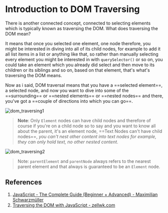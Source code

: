 # Introduction to DOM Traversing

There is another connected concept, connected to selecting elements which is typically known as traversing the DOM. What does traversing the DOM mean?

It means that once you selected one element, one node therefore, you might be interested in diving into all of its child nodes, for example to add it all list items in a list or anything like that, so rather than manually selecting every element you might be interested in with `querySelector()` or so on, you could take an element which you already did select and then move to its children or its siblings and so on, based on that element, that's what's traversing the DOM means.

Now as i said, DOM traversal means that you have a ==selected element==, a selected node, and now you want to dive into some of the ==surrounding== or ==nested elements== or ==nested nodes== and there, you've got a ==couple of directions into which you can go==.

![dom_traversing1](../../img/dom_traversing1.jpg)

> **Note**: Only `Element` nodes can have child nodes and therefore of course if you're on a child node so to say and you want to know all about the parent, it's an element node, ==Text Nodes can't have child nodes==, _you can't nest other content into text nodes for example, they can only hold text, no other nested content_.

![dom_traversing2](../../img/dom_traversing2.jpg)

> Note: `parentElement` and `parentNode` always refers to the nearest parent element and that always is guaranteed to be an `Element` node.

## References

1. [JavaScript - The Complete Guide (Beginner + Advanced) - Maximilian Schwarzmüller](https://www.udemy.com/course/javascript-the-complete-guide-2020-beginner-advanced/?utm_source=adwords&utm_medium=udemyads&utm_campaign=JavaScript_v.PROF_la.EN_cc.ROWMTA-B_ti.6368&utm_content=deal4584&utm_term=_._ag_130756014153_._ad_558386196906_._kw__._de_c_._dm__._pl__._ti_dsa-774930039569_._li_1011789_._pd__._&matchtype=&gclid=Cj0KCQjw0umSBhDrARIsAH7FCoeU9W1FhcfHq4JH6InuqwKQdlnXPY4wnIG6-ZrfGPJ6hyB9zTE0NW8aAvGkEALw_wcB)
1. [Traversing the DOM with JavaScript - zellwk.com](https://zellwk.com/blog/dom-traversals/)

